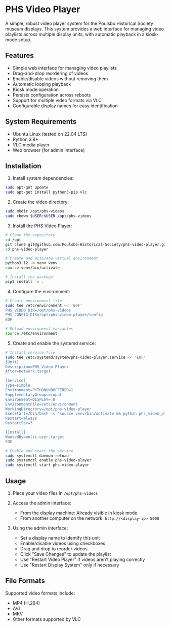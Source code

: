 # PHS Video Player

A simple, robust video player system for the Poulsbo Historical Society museum displays. This system provides a web interface for managing video playlists across multiple display units, with automatic playback in a kiosk-mode setup.

## Features

- Simple web interface for managing video playlists
- Drag-and-drop reordering of videos
- Enable/disable videos without removing them
- Automatic looping playback
- Kiosk mode operation
- Persists configuration across reboots
- Support for multiple video formats via VLC
- Configurable display names for easy identification

## System Requirements

- Ubuntu Linux (tested on 22.04 LTS)
- Python 3.8+
- VLC media player
- Web browser (for admin interface)

## Installation

1. Install system dependencies:
```bash
sudo apt-get update
sudo apt-get install python3-pip vlc
```

2. Create the video directory:
```bash
sudo mkdir /opt/phs-videos
sudo chown $USER:$USER /opt/phs-videos
```

3. Install the PHS Video Player:
```bash
# Clone the repository
cd /opt
git clone git@github.com:Poulsbo-Historical-Society/phs-video-player.git phs-video-player
cd phs-video-player

# Create and activate virtual environment
python3.12 -m venv venv
source venv/bin/activate

# Install the package
pip3 install -e .
```

4. Configure the environment:
```bash
# Create environment file
sudo tee /etc/environment << 'EOF'
PHS_VIDEO_DIR=/opt/phs-videos
PHS_CONFIG_DIR=/opt/phs-video-player/config
EOF

# Reload environment variables
source /etc/environment
```

5. Create and enable the systemd service:
```bash
# Install service file
sudo tee /etc/systemd/system/phs-video-player.service << 'EOF'
[Unit]
Description=PHS Video Player
After=network.target

[Service]
Type=simple
Environment=PYTHONUNBUFFERED=1
SupplementaryGroups=input
Environment=DISPLAY=:0
EnvironmentFile=/etc/environment
WorkingDirectory=/opt/phs-video-player
ExecStart=/bin/bash -c 'source venv/bin/activate && python phs_video_player/app.py'
Restart=always
RestartSec=3

[Install]
WantedBy=multi-user.target
EOF

# Enable and start the service
sudo systemctl daemon-reload
sudo systemctl enable phs-video-player
sudo systemctl start phs-video-player
```

## Usage

1. Place your video files in `/opt/phs-videos`

2. Access the admin interface:
   - From the display machine: Already visible in kiosk mode
   - From another computer on the network: `http://<display-ip>:5000`

3. Using the admin interface:
   - Set a display name to identify this unit
   - Enable/disable videos using checkboxes
   - Drag and drop to reorder videos
   - Click "Save Changes" to update the playlist
   - Use "Restart Video Player" if videos aren't playing correctly
   - Use "Restart Display System" only if necessary

## File Formats

Supported video formats include:
- MP4 (H.264)
- AVI
- MKV
- Other formats supported by VLC
